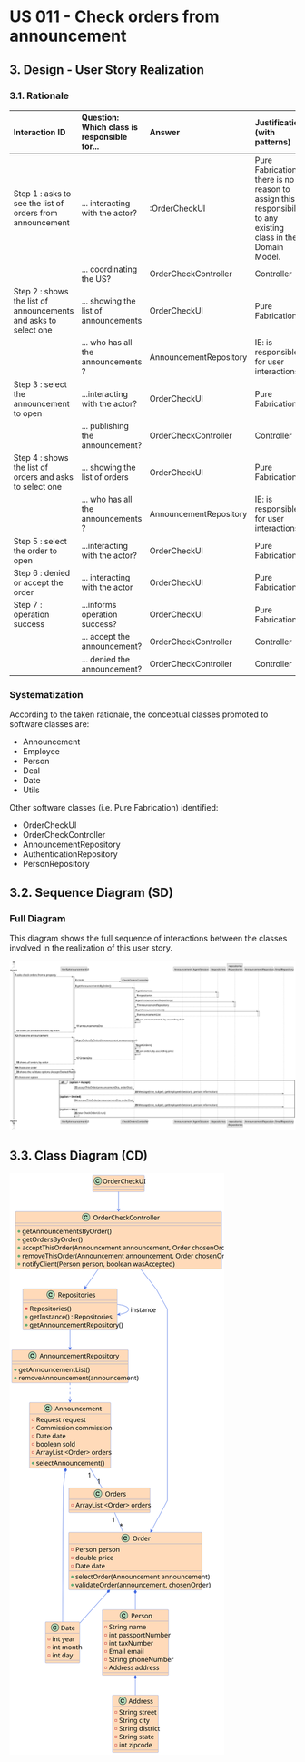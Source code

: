 # US 011 - Check orders from announcement 

## 3. Design - User Story Realization 

### 3.1. Rationale

| Interaction ID                                                  | Question: Which class is responsible for... | Answer                 | Justification (with patterns)                                                                                 |
|:----------------------------------------------------------------|:--------------------------------------------|:-----------------------|:--------------------------------------------------------------------------------------------------------------|
| Step 1  : asks to see the list of orders from announcement      | 	... interacting with the actor?            | :OrderCheckUI          | Pure Fabrication: there is no reason to assign this responsibility to any existing class in the Domain Model. |
| 			  		                                                         | 	... coordinating the US?                   | OrderCheckController   | Controller                                                                                                    |
| Step 2 : shows the list of announcements and asks to select one | ... showing the list of announcements       | OrderCheckUI           | Pure Fabrication                                                                                              |
|                                                                 | ... who has all the announcements ?         | AnnouncementRepository | IE: is responsible for  user interactions                                                                     |
| Step 3  : select the announcement to open	                      | 	...interacting with the actor?             | OrderCheckUI           | Pure Fabrication                                                                                              |
|                                                                 | ... publishing the announcement?            | OrderCheckController   | Controller                                                                                                    |
| Step 4 : shows the list of orders and asks to select one        | ... showing the list of orders              | OrderCheckUI           | Pure Fabrication                                                                                              |
|                                                                 | ... who has all the announcements ?         | AnnouncementRepository | IE: is responsible for  user interactions                                                                     |
| Step 5  : select the order to open	                             | 	...interacting with the actor?             | OrderCheckUI           | Pure Fabrication                                                                                              |
| Step 6 : denied or accept the order                             | ... interacting with the actor              | OrderCheckUI           | Pure Fabrication                                                                                              |
| Step 7 : operation success                                      | 	...informs operation success?              | OrderCheckUI           | Pure Fabrication                                                                                              |
|                                                                 | ... accept the announcement?                | OrderCheckController   | Controller                                                                                                    |
|                                                                 | ... denied the announcement?                | OrderCheckController   | Controller                                                                                                    |
### Systematization ##

According to the taken rationale, the conceptual classes promoted to software classes are: 


* Announcement
* Employee
* Person
* Deal
* Date
* Utils

Other software classes (i.e. Pure Fabrication) identified: 

 * OrderCheckUI  
 * OrderCheckController
 * AnnouncementRepository
 * AuthenticationRepository
 * PersonRepository


## 3.2. Sequence Diagram (SD)

### Full Diagram

This diagram shows the full sequence of interactions between the classes involved in the realization of this user story.

![Sequence Diagram - Full](svg/us011-sequence-diagram-full.svg)


## 3.3. Class Diagram (CD)

![Class Diagram](svg/us011-class-diagram.svg)